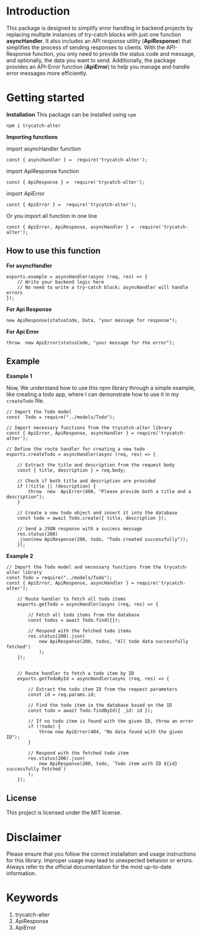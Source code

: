 ﻿# Introduction

This package is designed to simplify error handling in backend projects by replacing multiple instances of try-catch blocks with just one function **asyncHandler**. It also includes an API response utility (**ApiResponse**) that simplifies the process of sending responses to clients. With the API-Response function, you only need to provide the status code and message, and optionally, the data you want to send. Additionally, the package provides an API-Error function (**ApiError**) to help you manage and handle error messages more efficiently.


# Getting started
**Installation**
This package can be installed using `npm`

    npm i trycatch-alter

**Importing functions**

import asyncHandler function

    const { asyncHandler } =  require('trycatch-alter');
    
import ApiResponse function

    const { ApiResponse } =  require('trycatch-alter');

   
import ApiError
  
    const { ApiError } =  require('trycatch-alter');
Or you import all function in one line

    const { ApiError, ApiResponse, asyncHandler } =  require('trycatch-alter');

## How to use this function

**For asyncHandler**

    exports.example = asyncHandler(async (req, res) => {
	    // Write your backend logic here
	    // No need to write a try-catch block; asyncHandler will handle errors
    });

**For Api Response**

    new ApiResponse(statusCode, Data, "your message for response");

**For Api Error**

    throw  new ApiError(statusCode, "your message for the error");

## Example

**Example 1**

Now, We understand how to use this npm library through a simple example, like creating a todo app, where I can demonstrate how to use it in my `createTodo` file.

    // Import the Todo model  
    const  Todo = require("../models/Todo"); 
    
    // Import necessary functions from the trycatch-alter library  
    const { ApiError, ApiResponse, asyncHandler } = require('trycatch-alter');
    
    // Define the route handler for creating a new todo 
    exports.createTodo = asyncHandler(async (req, res) => {
     
	    // Extract the title and description from the request body  
	    const { title, description } = req.body; 
	    
	    // Check if both title and description are provided  
	    if (!title || !description) { 
		    throw  new  ApiError(400, "Please provide both a title and a description"); 
		}
		
		// Create a new todo object and insert it into the database
		const todo = await Todo.create({ title, description });
		
		// Send a JSON response with a success message
		res.status(200)
		.json(new ApiResponse(200, todo, "Todo created successfully"));
		});

**Example 2**

    // Import the Todo model and necessary functions from the trycatch-alter library
    const Todo = require("../models/Todo");
    const { ApiError, ApiResponse, asyncHandler } = require('trycatch-alter');
    
	    // Route handler to fetch all todo items
	    exports.getTodo = asyncHandler(async (req, res) => {
		    
		    // Fetch all todo items from the database
		    const todos = await Todo.find({});
    
		    // Respond with the fetched todo items
		    res.status(200).json(
		        new ApiResponse(200, todos, "All todo data successfully fetched")
		        );
		});


	    // Route handler to fetch a todo item by ID
	    exports.getTodoById = asyncHandler(async (req, res) => {
		    
		    // Extract the todo item ID from the request parameters
		    const id = req.params.id;
    
		    // Find the todo item in the database based on the ID
		    const todo = await Todo.findById({ _id: id });

		    // If no todo item is found with the given ID, throw an error
		    if (!todo) {
		        throw new ApiError(404, "No data found with the given ID");
		    }

		    // Respond with the fetched todo item
		    res.status(200).json(
		        new ApiResponse(200, todo, `Todo item with ID ${id} successfully fetched`)
		    );
	    });



## License

This project is licensed under the MIT license.

# Disclaimer

Please ensure that you follow the correct installation and usage instructions for this library. Improper usage may lead to unexpected behavior or errors. Always refer to the official documentation for the most up-to-date information.


# Keywords

 1. trycatch-alter   
 2. ApiResponse 
 3. ApiError






